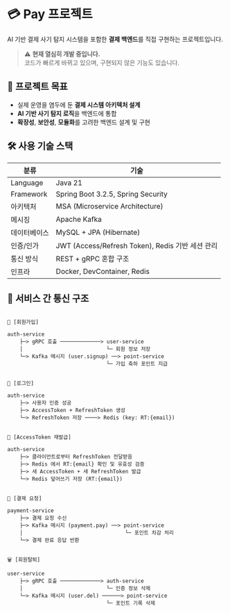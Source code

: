 # 💳 Pay 프로젝트

AI 기반 결제 사기 탐지 시스템을 포함한 **결제 백엔드**를 직접 구현하는 프로젝트입니다.

> ⚠️ **현재 열심히 개발 중입니다.**  
> 코드가 빠르게 바뀌고 있으며, 구현되지 않은 기능도 있습니다.

## 🎯 프로젝트 목표

- 실제 운영을 염두에 둔 **결제 시스템 아키텍처 설계**
- **AI 기반 사기 탐지 로직**을 백엔드에 통합
- **확장성**, **보안성**, **모듈화**를 고려한 백엔드 설계 및 구현


## 🛠️ 사용 기술 스택

| 분류 | 기술 |
|------|------|
| Language | Java 21 |
| Framework | Spring Boot 3.2.5, Spring Security |
| 아키텍처 | MSA (Microservice Architecture) |
| 메시징 | Apache Kafka |
| 데이터베이스 | MySQL + JPA (Hibernate) |
| 인증/인가 | JWT (Access/Refresh Token), Redis 기반 세션 관리 |
| 통신 방식 | REST + gRPC 혼합 구조 |
| 인프라 | Docker, DevContainer, Redis |


## 🔁 서비스 간 통신 구조

```plaintext

🧾 [회원가입]

auth-service
    ├─> gRPC 호출 ─────────────> user-service
    │                           └─ 회원 정보 저장
    └─> Kafka 메시지 (user.signup) ──> point-service
                                └─ 가입 축하 포인트 지급


🔐 [로그인]

auth-service
    ├─> 사용자 인증 성공
    ├─> AccessToken + RefreshToken 생성
    └─> RefreshToken 저장 ────> Redis (key: RT:{email})


🔁 [AccessToken 재발급]

auth-service
    ├─> 클라이언트로부터 RefreshToken 전달받음
    ├─> Redis 에서 RT:{email} 확인 및 유효성 검증
    ├─> 새 AccessToken + 새 RefreshToken 발급
    └─> Redis 덮어쓰기 저장 (RT:{email})


🛒 [결제 요청]

payment-service
    ├─> 결제 요청 수신
    ├─> Kafka 메시지 (payment.pay) ──> point-service
    │                                 └─ 포인트 차감 처리
    └─> 결제 완료 응답 반환


🗑️ [회원탈퇴]

user-service
    ├─> gRPC 호출 ─────────────> auth-service            
    │                           └─ 인증 정보 삭제
    └─> Kafka 메시지 (user.del) ──────> point-service
                                └─ 포인트 기록 삭제

```
